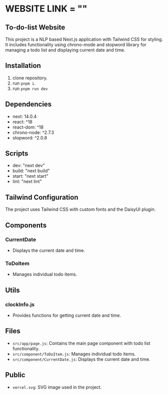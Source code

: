 # WEBSITE LINK = ""

## To-do-list Website

This project is a NLP based Next.js application with Tailwind CSS for styling. It includes functionality using chrono-mode and stopword library for managing a todo list and displaying current date and time.

## Installation

1. clone repository.
2. run `pnpm i`.
3. run `pnpm run dev`

## Dependencies

- next: 14.0.4
- react: ^18
- react-dom: ^18
- chrono-node: ^2.7.3
- stopword: ^2.0.8

## Scripts

- dev: "next dev"
- build: "next build"
- start: "next start"
- lint: "next lint"

## Tailwind Configuration

The project uses Tailwind CSS with custom fonts and the DaisyUI plugin.

## Components

### CurrentDate

- Displays the current date and time.

### ToDoItem

- Manages individual todo items.

## Utils

### clockInfo.js

- Provides functions for getting current date and time.

## Files

- `src/app/page.js`: Contains the main page component with todo list functionality.
- `src/component/ToDoItem.js`: Manages individual todo items.
- `src/component/CurrentDate.js`: Displays the current date and time.

## Public

- `vercel.svg`: SVG image used in the project.
